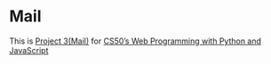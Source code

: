 # Mail

This is [Project 3(Mail)](https://cs50.harvard.edu/web/2020/projects/3/mail/) for [CS50’s Web Programming with Python and JavaScript](https://cs50.harvard.edu/web/2020/)
